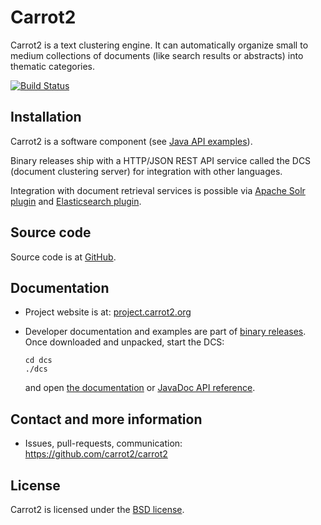 Carrot2
=======

Carrot2 is a text clustering engine. It can automatically organize small to medium
collections of documents (like search results or abstracts) into thematic categories.

[![Build Status](https://travis-ci.org/carrot2/carrot2.svg?branch=master)](https://travis-ci.org/carrot2/carrot2)


Installation
------------

Carrot2 is a software component (see [Java API examples](core-examples)).

Binary releases ship with a HTTP/JSON REST API service called the DCS 
(document clustering server) for integration with other languages.

Integration with document retrieval services is possible
via [Apache Solr plugin](https://lucene.apache.org/solr/guide/result-clustering.html) 
and [Elasticsearch plugin](https://github.com/carrot2/elasticsearch-carrot2).

Source code
-----------

Source code is at [GitHub](https://github.com/carrot2/carrot2). 

Documentation
-------------

* Project website is at:
  [project.carrot2.org](https://project.carrot2.org)

* Developer documentation and examples are part of
  [binary releases](https://github.com/carrot2/carrot2/releases).
  Once downloaded and unpacked, start the DCS:

  ```shell script
  cd dcs
  ./dcs
  ```

  and open [the documentation](http://localhost:8080/doc/) or
  [JavaDoc API reference](http://localhost:8080/javadoc/).

Contact and more information
----------------------------

* Issues, pull-requests, communication:  
  https://github.com/carrot2/carrot2

License
-------

Carrot2 is licensed under the [BSD license](carrot2.LICENSE). 
